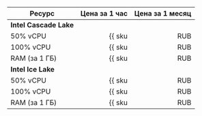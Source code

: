 | Ресурс        | Цена за 1 час                                 | Цена за 1 месяц                                     |
|---------------|----------------------------------------------:|----------------------------------------------------:|
| **Intel Cascade Lake**                                                                                              |
| 50% vCPU      | {{ sku|RUB|mdb.zk.kafka.v2.cpu.c50|string }}  | {{ sku|RUB|mdb.zk.kafka.v2.cpu.c50|month|string }}  |
| 100% vCPU     | {{ sku|RUB|mdb.zk.kafka.v2.cpu.c100|string }} | {{ sku|RUB|mdb.zk.kafka.v2.cpu.c100|month|string }} |
| RAM (за 1 ГБ) | {{ sku|RUB|mdb.zk.kafka.v2.ram|string }}      | {{ sku|RUB|mdb.zk.kafka.v2.ram|month|string }}      |
| **Intel Ice Lake**                                                                                                  |
| 50% vCPU      | {{ sku|RUB|mdb.zk.kafka.v3.cpu.c50|string }}  | {{ sku|RUB|mdb.zk.kafka.v3.cpu.c50|month|string }}  |
| 100% vCPU     | {{ sku|RUB|mdb.zk.kafka.v3.cpu.c100|string }} | {{ sku|RUB|mdb.zk.kafka.v3.cpu.c100|month|string }} |
| RAM (за 1 ГБ) | {{ sku|RUB|mdb.zk.kafka.v3.ram|string }}      | {{ sku|RUB|mdb.zk.kafka.v3.ram|month|string }}      |
